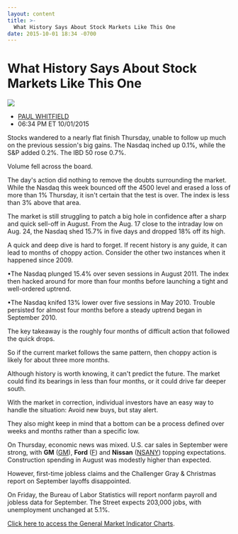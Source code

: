 ```yaml
---
layout: content
title: >-
  What History Says About Stock Markets Like This One
date: 2015-10-01 18:34 -0700
---
```



What History Says About Stock Markets Like This One
====================================================


![](https://www.investors.com/wp-content/uploads/ibd-migrated-images/MPv_151002_635793081299528993.png)

* [PAUL WHITFIELD](https://www.investors.com/author/whitfieldp/ "Posts by PAUL WHITFIELD")
* 06:34 PM ET 10/01/2015




  

Stocks wandered to a nearly flat finish Thursday, unable to follow up much on the previous session's big gains. The Nasdaq inched up 0.1%, while the S&P added 0.2%. The IBD 50 rose 0.7%.

  

Volume fell across the board.

  

The day's action did nothing to remove the doubts surrounding the market. While the Nasdaq this week bounced off the 4500 level and erased a loss of more than 1% Thursday, it isn't certain that the test is over. The index is less than 3% above that area.

  

The market is still struggling to patch a big hole in confidence after a sharp and quick sell-off in August. From the Aug. 17 close to the intraday low on Aug. 24, the Nasdaq shed 15.7% in five days and dropped 18% off its high.

  

A quick and deep dive is hard to forget. If recent history is any guide, it can lead to months of choppy action. Consider the other two instances when it happened since 2009.

  

•The Nasdaq plunged 15.4% over seven sessions in August 2011. The index then hacked around for more than four months before launching a tight and well-ordered uptrend.

  

•The Nasdaq knifed 13% lower over five sessions in May 2010. Trouble persisted for almost four months before a steady uptrend began in September 2010.

  

The key takeaway is the roughly four months of difficult action that followed the quick drops.

  

So if the current market follows the same pattern, then choppy action is likely for about three more months.

  

Although history is worth knowing, it can't predict the future. The market could find its bearings in less than four months, or it could drive far deeper south.

  

With the market in correction, individual investors have an easy way to handle the situation: Avoid new buys, but stay alert.

  

They also might keep in mind that a bottom can be a process defined over weeks and months rather than a specific low.

  

On Thursday, economic news was mixed. U.S. car sales in September were strong, with **GM** ([GM](https://research.investors.com/quote.aspx?symbol=GM)), **Ford** ([F](https://research.investors.com/quote.aspx?symbol=F)) and **Nissan** ([NSANY](https://research.investors.com/quote.aspx?symbol=NSANY)) topping expectations. Construction spending in August was modestly higher than expected.

  

However, first-time jobless claims and the Challenger Gray & Christmas report on September layoffs disappointed.

  

On Friday, the Bureau of Labor Statistics will report nonfarm payroll and jobless data for September. The Street expects 203,000 jobs, with unemployment unchanged at 5.1%.

  

[Click here to access the General Market Indicator Charts](https://www.investors.com/pdf/GMI_100215.pdf).




